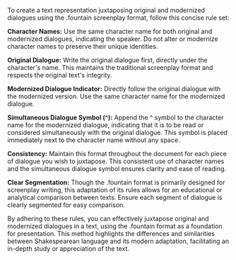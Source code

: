 To create a text representation juxtaposing original and modernized dialogues using the .fountain screenplay format, follow this concise rule set:

**Character Names:** Use the same character name for both original and modernized dialogues, indicating the speaker. Do not alter or modernize character names to preserve their unique identities.

**Original Dialogue:** Write the original dialogue first, directly under the character's name. This maintains the traditional screenplay format and respects the original text's integrity.

**Modernized Dialogue Indicator:** Directly follow the original dialogue with the modernized version. Use the same character name for the modernized dialogue.

**Simultaneous Dialogue Symbol (^):** Append the ^ symbol to the character name for the modernized dialogue, indicating that it is to be read or considered simultaneously with the original dialogue. This symbol is placed immediately next to the character name without any space.

**Consistency:** Maintain this format throughout the document for each piece of dialogue you wish to juxtapose. This consistent use of character names and the simultaneous dialogue symbol ensures clarity and ease of reading.

**Clear Segmentation:** Though the .fountain format is primarily designed for screenplay writing, this adaptation of its rules allows for an educational or analytical comparison between texts. Ensure each segment of dialogue is clearly segmented for easy comparison.

By adhering to these rules, you can effectively juxtapose original and modernized dialogues in a text, using the .fountain format as a foundation for presentation. This method highlights the differences and similarities between Shakespearean language and its modern adaptation, facilitating an in-depth study or appreciation of the text.